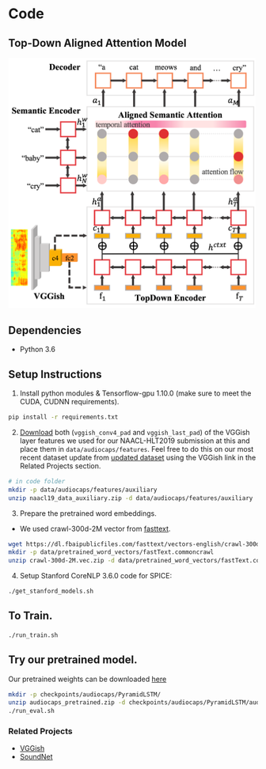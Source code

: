 # Code

Top-Down Aligned Attention Model
-----

<img src="models/model.png" alt="model" width="500"/>


Dependencies
-----

- Python 3.6

Setup Instructions
-----

1. Install python modules & Tensorflow-gpu 1.10.0 (make sure to meet the CUDA, CUDNN requirements).

```bash
pip install -r requirements.txt
```

2. [Download](https://drive.google.com/drive/folders/1m-IZ0LuNhRkY3la9Ces6toW2cyKax-UN?usp=sharing) both (`vggish_conv4_pad` and `vggish_last_pad`)
 of the VGGish layer features we used for our NAACL-HLT2019 submission at this and place them in `data/audiocaps/features`.
Feel free to do this on our most recent dataset update from [updated dataset](https://github.com/cdjkim/audiocaps/tree/master/dataset) using the VGGish link in the Related Projects section.

```bash
# in code folder
mkdir -p data/audiocaps/features/auxiliary
unzip naacl19_data_auxiliary.zip -d data/audiocaps/features/auxiliary
```

3. Prepare the pretrained word embeddings.
* We used crawl-300d-2M vector from [fasttext](https://fasttext.cc/docs/en/english-vectors.html).

```bash
wget https://dl.fbaipublicfiles.com/fasttext/vectors-english/crawl-300d-2M.vec.zip
mkdir -p data/pretrained_word_vectors/fastText.commoncrawl
unzip crawl-300d-2M.vec.zip -d data/pretrained_word_vectors/fastText.commoncrawl/
```

4. Setup Stanford CoreNLP 3.6.0 code for SPICE:

```bash
./get_stanford_models.sh
```

To Train.
-----

```bash
./run_train.sh
```


Try our pretrained model.
-----

Our pretrained weights can be downloaded [here](https://drive.google.com/file/d/1vJudmKJwUf02n93KhcamJ9TdOdV4PEan/view?usp=sharing)

```bash
mkdir -p checkpoints/audiocaps/PyramidLSTM/
unzip audiocaps_pretrained.zip -d checkpoints/audiocaps/PyramidLSTM/audiocaps_pretrained/
./run_eval.sh
```


### Related Projects
- [VGGish](https://github.com/tensorflow/models/tree/master/research/audioset)
- [SoundNet](https://github.com/cvondrick/soundnet)
